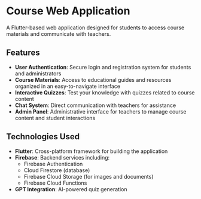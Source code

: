 # Course Web Application

A Flutter-based web application designed for students to access course materials and communicate with teachers.

## Features

- **User Authentication**: Secure login and registration system for students and administrators
- **Course Materials**: Access to educational guides and resources organized in an easy-to-navigate interface
- **Interactive Quizzes**: Test your knowledge with quizzes related to course content
- **Chat System**: Direct communication with teachers for assistance
- **Admin Panel**: Administrative interface for teachers to manage course content and student interactions

## Technologies Used

- **Flutter**: Cross-platform framework for building the application
- **Firebase**: Backend services including:
  - Firebase Authentication
  - Cloud Firestore (database)
  - Firebase Cloud Storage (for images and documents)
  - Firebase Cloud Functions
- **GPT Integration**: AI-powered quiz generation


